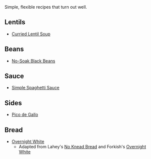 Simple, flexible recipes that turn out well.

## Lentils

* [Curried Lentil Soup](https://nickjalbert.github.io/recipes/lentils/curried-lentil-soup)

## Beans

* [No-Soak Black Beans](https://nickjalbert.github.io/recipes/beans/no-soak-black-beans)

## Sauce

* [Simple Spaghetti Sauce](https://nickjalbert.github.io/recipes/sauce/simple-spaghetti-sauce)


## Sides

* [Pico de Gallo](https://nickjalbert.github.io/recipes/sides/pico-de-gallo)


## Bread

* [Overnight White](https://nickjalbert.github.io/recipes/bread/overnight-white)
    * Adapted from Lahey's [No Knead Bread](https://cooking.nytimes.com/recipes/11376-no-knead-bread) and Forkish's [Overnight White](https://www.amazon.com/Flour-Water-Salt-Yeast-Fundamentals/dp/160774273X/ref=sr_1_2)

